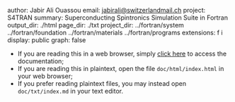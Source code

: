 author:      Jabir Ali Ouassou
email:       jabirali@switzerlandmail.ch
project:     S4TRAN
summary:     Superconducting Spintronics Simulation Suite in Fortran
output_dir:  ./html
page_dir:    ./txt
project_dir: ../fortran/system
             ../fortran/foundation
             ../fortran/materials
             ../fortran/programs
extensions:  f
             i
display:     public
graph:       false



 * If you are reading this in a web browser, simply [click here](page/index.html) to access the documentation;
 * If you are reading this in plaintext, open the file `doc/html/index.html` in your web browser;
 * If you prefer reading plaintext files, you may instead open `doc/txt/index.md` in your text editor.
